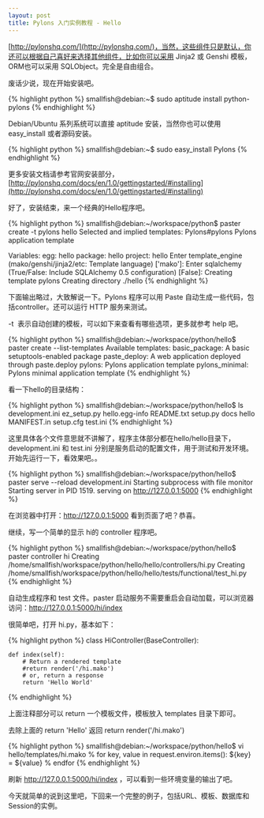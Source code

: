 ```yaml
---
layout: post
title: Pylons 入门实例教程 - Hello
---
```


[http://pylonshq.com/](http://pylonshq.com/)，当然，这些组件只是默认，你还可以根据自己喜好来选择其他组件，比如你可以采用 Jinja2 或 Genshi 模板，ORM也可以采用 SQLObject。完全是自由组合。

废话少说，现在开始安装吧。

{% highlight python %}
smallfish@debian:~$ sudo aptitude install python-pylons
{% endhighlight %}

Debian/Ubuntu 系列系统可以直接 aptitude 安装，当然你也可以使用 easy_install 或者源码安装。

{% highlight python %}
smallfish@debian:~$ sudo easy_install Pylons
{% endhighlight %}

更多安装文档请参考官网安装部分，[http://pylonshq.com/docs/en/1.0/gettingstarted/#installing](http://pylonshq.com/docs/en/1.0/gettingstarted/#installing)

好了，安装结束，来一个经典的Hello程序吧。

{% highlight python %}
smallfish@debian:~/workspace/python$ paster create -t pylons hello
Selected and implied templates:
  Pylons#pylons  Pylons application template

Variables:
  egg:      hello
  package:  hello
  project:  hello
Enter template_engine (mako/genshi/jinja2/etc: Template language) ['mako']:
Enter sqlalchemy (True/False: Include SQLAlchemy 0.5 configuration) [False]:
Creating template pylons
Creating directory ./hello
{% endhighlight %}

下面输出略过，大致解说一下。Pylons 程序可以用 Paste 自动生成一些代码，包括controller。还可以运行 HTTP 服务来测试。

-t  表示自动创建的模板，可以如下来查看有哪些选项，更多就参考 help 吧。

{% highlight python %}
smallfish@debian:~/workspace/python/hello$ paster create --list-templates
Available templates:
  basic_package:   A basic setuptools-enabled package
  paste_deploy:    A web application deployed through paste.deploy
  pylons:          Pylons application template
  pylons_minimal:  Pylons minimal application template
{% endhighlight %}

看一下hello的目录结构：

{% highlight python %}
smallfish@debian:~/workspace/python/hello$ ls
development.ini  ez_setup.py  hello.egg-info  README.txt  setup.py
docs             hello        MANIFEST.in     setup.cfg   test.ini
{% endhighlight %}

这里具体各个文件意思就不讲解了，程序主体部分都在hello/hello目录下，development.ini 和 test.ini 分别是服务启动的配置文件，用于测试和开发环境。开始先运行一下，看效果吧。。

{% highlight python %}
smallfish@debian:~/workspace/python/hello$ paster serve --reload development.ini
Starting subprocess with file monitor
Starting server in PID 1519.
serving on http://127.0.0.1:5000
{% endhighlight %}

在浏览器中打开：http://127.0.0.1:5000 看到页面了吧？恭喜。

继续，写一个简单的显示 hi的 controller 程序吧。

{% highlight python %}
smallfish@debian:~/workspace/python/hello$ paster controller hi
Creating /home/smallfish/workspace/python/hello/hello/controllers/hi.py
Creating /home/smallfish/workspace/python/hello/hello/tests/functional/test_hi.py
{% endhighlight %}

自动生成程序和 test 文件。paster 启动服务不需要重启会自动加载，可以浏览器访问：http://127.0.0.1:5000/hi/index

很简单吧，打开 hi.py，基本如下：

{% highlight python %}
class HiController(BaseController):

    def index(self):
        # Return a rendered template
        #return render('/hi.mako')
        # or, return a response
        return 'Hello World'
{% endhighlight %}

上面注释部分可以 return 一个模板文件，模板放入 templates 目录下即可。

去除上面的 return 'Hello' 返回 return render('/hi.mako')

{% highlight python %}
smallfish@debian:~/workspace/python/hello$ vi hello/templates/hi.mako
% for key, value in request.environ.items():
 ${key} = ${value}
% endfor
{% endhighlight %}

刷新 http://127.0.0.1:5000/hi/index ，可以看到一些环境变量的输出了吧。

今天就简单的说到这里吧，下回来一个完整的例子，包括URL、模板、数据库和Session的实例。

